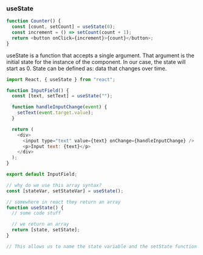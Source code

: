 ### useState

```js
function Counter() {
  const [count, setCount] = useState(0);
  const increment = () => setCount(count + 1);
  return <button onClick={increment}>{count}</button>;
}
```

useState is a function that accepts a single argument. That argument is the initial state for the instance of the component. In our case, the state will start as 0. State can be defined as: data that changes over time.

```js
import React, { useState } from "react";

function InputField() {
  const [text, setText] = useState("");

  function handleInputChange(event) {
    setText(event.target.value);
  }

  return (
    <div>
      <input type="text" value={text} onChange={handleInputChange} />
      <p>Input text: {text}</p>
    </div>
  );
}

export default InputField;
```

```js
// why do we use this array syntax?
const [stateVar, setStateVar] = useState();

// somewhere in react they return an array
function useState() {
  // some code stuff

  // we return an array
  return [state, setState];
}

// This allows us to name the state variable and the setState function whatever we want.
```
